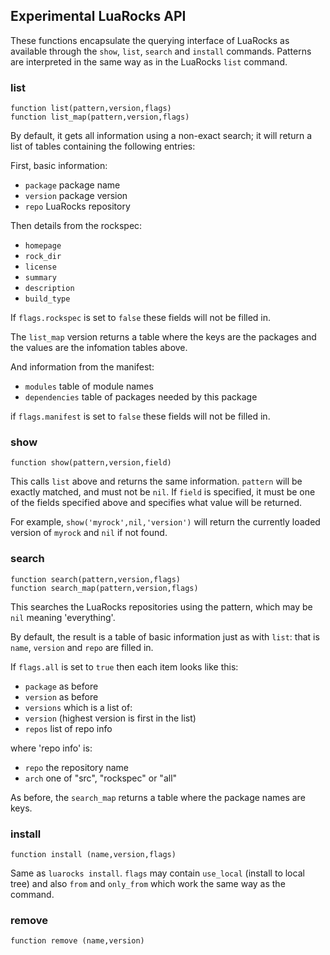 ## Experimental LuaRocks API

These functions encapsulate the querying interface of LuaRocks as available through the `show`, `list`, `search` and `install` commands. Patterns are interpreted in the same way as in the LuaRocks `list` command.
 
### list

    function list(pattern,version,flags)
    function list_map(pattern,version,flags)
    
By default, it gets all information using a non-exact search; it will return a list of tables containing the following entries:

First, basic information:

  * `package`  package name
  * `version` package version
  * `repo` LuaRocks repository
  
Then details from the rockspec:

  * `homepage`
  * `rock_dir`
  * `license`
  * `summary`
  * `description`
  * `build_type`
  
If `flags.rockspec` is set to `false` these fields will not be filled in.

The `list_map` version returns a table where the keys are the packages and the values are the infomation tables above.
  
And information from the manifest:

  * `modules` table of module names
  * `dependencies` table of packages needed by this package
  
if `flags.manifest` is set to `false` these fields will not be filled in.

### show

    function show(pattern,version,field)
    
This calls `list` above and returns the same information.  `pattern` will be exactly matched, and must not be `nil`.  If `field` is specified, it must be one of the fields specified above and specifies what value will be returned.

For example, `show('myrock',nil,'version')` will return the currently loaded version of `myrock` and `nil` if not found.

### search

    function search(pattern,version,flags)
    function search_map(pattern,version,flags)
    
This searches the LuaRocks repositories using the pattern, which may be `nil` meaning 'everything'.

By default, the result is a table of basic information just as with `list`: that is `name`, `version` and `repo` are filled in.

If `flags.all` is set to `true` then each item looks like this:

 * `package` as before
 * `version` as before
 *  `versions` which is a list of:
  * `version` (highest version is first in the list)
  * `repos` list of repo info

where 'repo info' is:

 * `repo`  the repository name
 * `arch` one of "src", "rockspec" or "all"
          
As before, the `search_map` returns a table where the package names are keys.

### install          

    function install (name,version,flags)

Same as `luarocks install`. `flags` may contain `use_local` (install to local tree) and also `from` and `only_from` which work the same way as the command.

### remove

    function remove (name,version)



